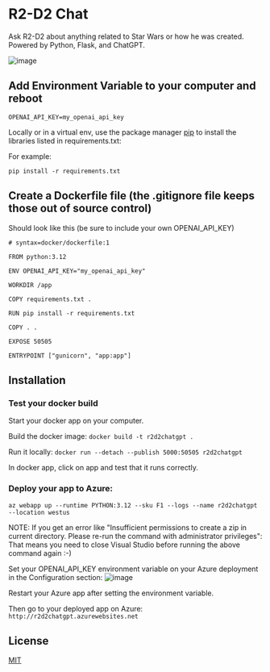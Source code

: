 # R2-D2 Chat

Ask R2-D2 about anything related to Star Wars or how he was created. Powered by Python, Flask, and ChatGPT.

![image](https://github.com/rcorvus/R2D2ChatGpt/assets/5025458/1e75ba1b-f30a-48fe-91cd-d504724173d6)

## Add Environment Variable to your computer and reboot
``` OPENAI_API_KEY=my_openai_api_key ```

Locally or in a virtual env, use the package manager [pip](https://pip.pypa.io/en/stable/) to install the libraries listed in requirements.txt:

For example:
```
pip install -r requirements.txt
```

## Create a Dockerfile file (the .gitignore file keeps those out of source control)
Should look like this (be sure to include your own OPENAI_API_KEY)

```
# syntax=docker/dockerfile:1

FROM python:3.12

ENV OPENAI_API_KEY="my_openai_api_key"

WORKDIR /app

COPY requirements.txt .

RUN pip install -r requirements.txt

COPY . .

EXPOSE 50505

ENTRYPOINT ["gunicorn", "app:app"]
```


## Installation

### Test your docker build
Start your docker app on your computer.

Build the docker image:
``` docker build -t r2d2chatgpt . ```

Run it locally:
``` docker run --detach --publish 5000:50505 r2d2chatgpt ```

In docker app, click on app and test that it runs correctly.

### Deploy your app to Azure:
```
az webapp up --runtime PYTHON:3.12 --sku F1 --logs --name r2d2chatgpt --location westus
```

NOTE: If you get an error like "Insufficient permissions to create a zip in current directory. Please re-run the command with administrator privileges":
That means you need to close Visual Studio before running the above command again :-)


Set your OPENAI_API_KEY environment variable on your Azure deployment in the Configuration section:
![image](https://github.com/rcorvus/R2D2ChatGpt/assets/5025458/b4da641b-2bb4-4bed-ba6f-66ccc6b5a7cf)

Restart your Azure app after setting the environment variable.

Then go to your deployed app on Azure:
``` http://r2d2chatgpt.azurewebsites.net ```


## License

[MIT](https://choosealicense.com/licenses/mit/)
